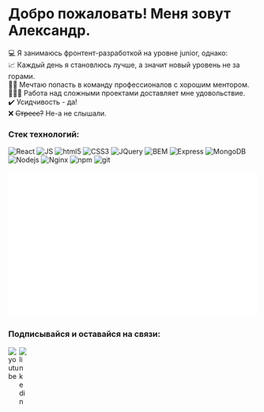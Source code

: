 # Добро пожаловать! Меня зовут Александр.

💻 Я занимаюсь фронтент-разработкой на уровне junior, однако:  
📈 Каждый день я становлюсь лучше, а значит новый уровень не за горами.  
👨‍🎓 Мечтаю попасть в команду профессионалов с хорошим ментором.  
🏋🏼‍♂️ Работа над сложными проектами доставляет мне удовольствие.  
✔️ Усидчивость - да!  
❌ ~~Стресс?~~ Не-а не слышали.

### Стек технологий:  

<p>
<img alt="React" src="https://img.shields.io/badge/-React-45b8d8?style=flat-square&logo=react&logoColor=white" />
<img alt="JS" src="https://img.shields.io/badge/JS-yellow?style=flat-square&logo=JavaScript" />
<img alt="html5" src="https://img.shields.io/badge/-HTML5-E34F26?style=flat-square&logo=html5&logoColor=white" />
<img alt="CSS3" src="https://img.shields.io/badge/CSS-blue?style=flat-square&logo=CSS3" />
<img alt="JQuery" src="https://img.shields.io/badge/JQuery-%239c3493?style=flat-square&logo=JQuery" />
<img alt="BEM" src="https://img.shields.io/badge/BEM-black?style=flat-square&logo=bem" />
<img alt="Express" src="https://img.shields.io/badge/Express.js-%23ddd?style=flat-square&logo=Express&logoColor=black" />
<img alt="MongoDB" src="https://img.shields.io/badge/-MongoDB-13aa52?style=flat-square&logo=mongodb&logoColor=white" />
<img alt="Nodejs" src="https://img.shields.io/badge/-Nodejs-43853d?style=flat-square&logo=Node.js&logoColor=white" />
<img alt="Nginx" src="https://img.shields.io/badge/Nginx-%23099639?style=flat-square&logo=Nginx" />
<img alt="npm" src="https://img.shields.io/badge/-NPM-CB3837?style=flat-square&logo=npm&logoColor=white" />
<img alt="git" src="https://img.shields.io/badge/-Git-F05032?style=flat-square&logo=git&logoColor=white" />
</p>  

![](https://github.com/Photokub/Photokub/blob/master/langs.svg)

### Подписывайся и оставайся на связи:

<a href="https://www.youtube.com/@Aleksandr_Kub/videos">
  <img align="left" alt="youtube" width="22px" src="https://raw.githubusercontent.com/hussainweb/hussainweb/main/icons/youtube.png" />
</a>

<a href="linkedin.com/in/kubyshkin-aleksandr-5a3706ab">
  <img align="left" alt="linkedin" width="15px" src="https://raw.githubusercontent.com/hussainweb/hussainweb/main/icons/linkedin.png" />
</a>

